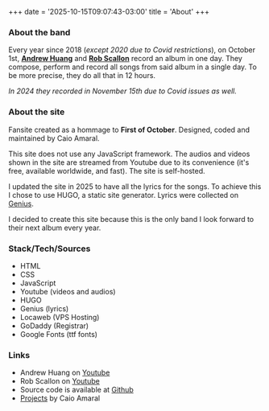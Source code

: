 +++
date = '2025-10-15T09:07:43-03:00'
title = 'About'
+++

### About the band
Every year since 2018 (_except 2020 due to Covid restrictions_), on October 1st, **[Andrew Huang](https://www.youtube.com/@andrewhuang)** and **[Rob Scallon](https://www.youtube.com/@robscallon/")** record an album in one day. They compose, perform and record all songs from said album in a single day. To be more precise, they do all that in 12 hours.

_In 2024 they recorded in November 15th due to Covid issues as well._

### About the site
Fansite created as a hommage to **First of October**. Designed, coded and maintained by Caio Amaral.

This site does not use any JavaScript framework. The audios and videos shown in the site are streamed from Youtube due to its convenience (it's free, available worldwide, and fast). The site is self-hosted.

I updated the site in 2025 to have all the lyrics for the songs. To achieve this I chose to use HUGO, a static site generator. Lyrics were collected on [Genius](https://genius.com/artists/First-of-october).

I decided to create this site because this is the only band I look forward to their next album every year. 

### Stack/Tech/Sources

- HTML
- CSS
- JavaScript
- Youtube (videos and audios)
- HUGO
- Genius (lyrics)
- Locaweb (VPS Hosting)
- GoDaddy (Registrar)
- Google Fonts (ttf fonts)

### Links

- Andrew Huang on [Youtube](https://www.youtube.com/@andrewhuang)
- Rob Scallon on [Youtube](https://www.youtube.com/@robscallon/)
- Source code is available at [Github](https://github.com/CaioMGA/foo-fansite-v2)
- [Projects](https://brchad.com) by Caio Amaral